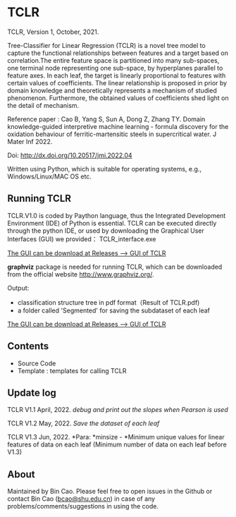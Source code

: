 # TCLR
TCLR, Version 1, October, 2021. 

Tree-Classifier for Linear Regression (TCLR) is a novel tree model to capture the functional relationships between features and a target based on correlation.The entire feature space is partitioned into many sub-spaces, one terminal node representing one sub-space, by hyperplanes parallel to feature axes. In each leaf, the target is linearly proportional to features with certain values of coefficients. The linear relationship is proposed in prior by domain knowledge and theoretically represents a mechanism of studied phenomenon. Furthermore, the obtained values of coefficients shed light on the detail of mechanism.

Reference paper : Cao B, Yang S, Sun A, Dong Z, Zhang TY. Domain knowledge-guided interpretive machine learning - formula discovery for the oxidation behaviour of ferritic-martensitic steels in supercritical water. J Mater Inf 2022. 

Doi: http://dx.doi.org/10.20517/jmi.2022.04

Written using Python, which is suitable for operating systems, e.g., Windows/Linux/MAC OS etc.

## Running TCLR

TCLR.V1.0 is coded by Paython language, thus the Integrated Development Environment (IDE) of Python is essential. TCLR can be executed directly through the python IDE, or used by downloading the Graphical User Interfaces (GUI) we provided： TCLR_interface.exe

<u>The GUI can be  download at Releases ——> GUI of TCLR </u>

**graphviz** package is needed for running TCLR, which can be downloaded from the official website http://www.graphviz.org/.

Output: 
+ classification structure tree in pdf format（Result of TCLR.pdf)
+ a folder called 'Segmented' for saving the subdataset of each leaf


<u>The GUI can be  download at Releases ——> GUI of TCLR </u>
## Contents 
+ Source Code 
+ Template : templates for calling TCLR

## Update log
TCLR V1.1 April, 2022. 
*debug and print out the slopes when Pearson is used*

TCLR V1.2 May, 2022.
*Save the dataset of each leaf*

TCLR V1.3 Jun, 2022.
*Para: *minsize - *Minimum unique values for linear features of data on each leaf (Minimum number of data on each leaf before V1.3)

## About
Maintained by Bin Cao. Please feel free to open issues in the Github or contact Bin Cao
(bcao@shu.edu.cn) in case of any problems/comments/suggestions in using the code. 

